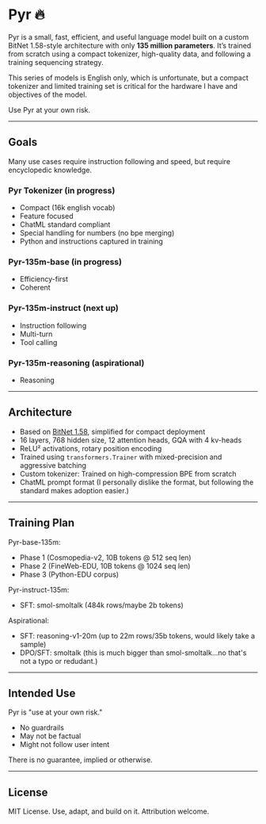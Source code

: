 # Pyr 🔥

Pyr is a small, fast, efficient, and useful language model built on a custom BitNet 1.58-style architecture with only **135 million parameters**. It’s trained from scratch using a compact tokenizer, high-quality data, and following a training sequencing strategy.

This series of models is English only, which is unfortunate, but a compact tokenizer and limited training set is critical for the hardware I have and objectives of the model.

Use Pyr at your own risk.

---

## Goals

Many use cases require instruction following and speed, but require encyclopedic knowledge.

### Pyr Tokenizer (in progress)

- Compact (16k english vocab)
- Feature focused
- ChatML standard compliant
- Special handling for numbers (no bpe merging)
- Python and instructions captured in training

### Pyr-135m-base (in progress)

- Efficiency-first
- Coherent

### Pyr-135m-instruct (next up)

- Instruction following
- Multi-turn
- Tool calling 

### Pyr-135m-reasoning (aspirational)

- Reasoning

---

## Architecture

- Based on [BitNet 1.58](https://arxiv.org/abs/2504.12285v2), simplified for compact deployment
- 16 layers, 768 hidden size, 12 attention heads, GQA with 4 kv-heads
- ReLU² activations, rotary position encoding
- Trained using `transformers.Trainer` with mixed-precision and aggressive batching
- Custom tokenizer: Trained on high-compression BPE from scratch
- ChatML prompt format (I personally dislike the format, but following the standard makes adoption easier.)

---

## Training Plan

Pyr-base-135m:

- Phase 1 (Cosmopedia-v2, 10B tokens @ 512 seq len) 
- Phase 2 (FineWeb-EDU, 10B tokens @ 1024 seq len)
- Phase 3 (Python-EDU corpus)

Pyr-instruct-135m:

- SFT: smol-smoltalk  (484k rows/maybe 2b tokens)

Aspirational:

- SFT: reasoning-v1-20m (up to 22m rows/35b tokens, would likely take a sample)
- DPO/SFT: smoltalk (this is much bigger than smol-smoltalk...no that's not a typo or redudant.)

---

## Intended Use

Pyr is "use at your own risk."

* No guardrails 
* May not be factual
* Might not follow user intent

There is no guarantee, implied or otherwise.

---

## License

MIT License. Use, adapt, and build on it. Attribution welcome.



